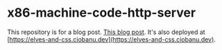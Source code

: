 # x86-machine-code-http-server

This repository is for a blog post. [This blog post](https://blog.ciobanu.dev/posts/elves-and-css). It's also deployed at [https://elves-and-css.ciobanu.dev](https://elves-and-css.ciobanu.dev).
